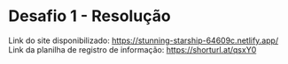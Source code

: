 # Desafio 1 - Resolução
Link do site disponibilizado: https://stunning-starship-64609c.netlify.app/  
Link da planilha de registro de informação: https://shorturl.at/qsxY0
